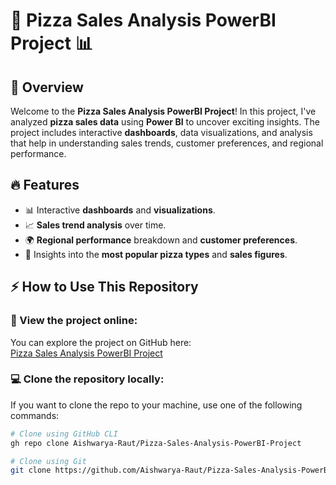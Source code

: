 # 🍕 **Pizza Sales Analysis PowerBI Project** 📊

## 🚀 Overview
Welcome to the **Pizza Sales Analysis PowerBI Project**! In this project, I've analyzed **pizza sales data** using **Power BI** to uncover exciting insights. The project includes interactive **dashboards**, data visualizations, and analysis that help in understanding sales trends, customer preferences, and regional performance.

## 🔥 Features
- 📊 Interactive **dashboards** and **visualizations**.
- 📈 **Sales trend analysis** over time.
- 🌍 **Regional performance** breakdown and **customer preferences**.
- 🍕 Insights into the **most popular pizza types** and **sales figures**.

## ⚡ How to Use This Repository

### 🔗 View the project online:
You can explore the project on GitHub here:  
[Pizza Sales Analysis PowerBI Project](https://github.com/Aishwarya-Raut/Pizza-Sales-Analysis-PowerBI-Project.git)

### 💻 Clone the repository locally:
If you want to clone the repo to your machine, use one of the following commands:

```bash
# Clone using GitHub CLI
gh repo clone Aishwarya-Raut/Pizza-Sales-Analysis-PowerBI-Project

# Clone using Git
git clone https://github.com/Aishwarya-Raut/Pizza-Sales-Analysis-PowerBI-Project.git
